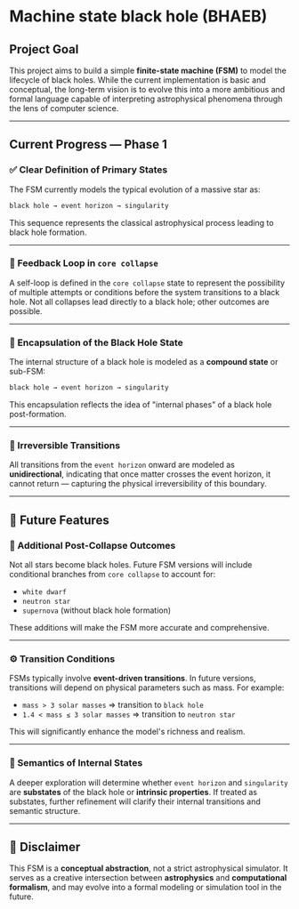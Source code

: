 # Machine state black hole (BHAEB)


## Project Goal

This project aims to build a simple **finite-state machine (FSM)** to model the lifecycle of black holes. While the current implementation is basic and conceptual, the long-term vision is to evolve this into a more ambitious and formal language capable of interpreting astrophysical phenomena through the lens of computer science.

---

## Current Progress — Phase 1


### ✅ Clear Definition of Primary States

The FSM currently models the typical evolution of a massive star as:

```haskell
black hole → event horizon → singularity
```

This sequence represents the classical astrophysical process leading to black hole formation.

---

### 🔁 Feedback Loop in `core collapse`

A self-loop is defined in the `core collapse` state to represent the possibility of multiple attempts or conditions before the system transitions to a black hole. Not all collapses lead directly to a black hole; other outcomes are possible.

---

### 🧱 Encapsulation of the Black Hole State

The internal structure of a black hole is modeled as a **compound state** or sub-FSM:

```haskell
black hole → event horizon → singularity
```


This encapsulation reflects the idea of "internal phases" of a black hole post-formation.

---

### 🚫 Irreversible Transitions

All transitions from the `event horizon` onward are modeled as **unidirectional**, indicating that once matter crosses the event horizon, it cannot return — capturing the physical irreversibility of this boundary.

---

## 🔭 Future Features

### 🌟 Additional Post-Collapse Outcomes

Not all stars become black holes. Future FSM versions will include conditional branches from `core collapse` to account for:

- `white dwarf`
- `neutron star`
- `supernova` (without black hole formation)

These additions will make the FSM more accurate and comprehensive.

---

### ⚙️ Transition Conditions

FSMs typically involve **event-driven transitions**. In future versions, transitions will depend on physical parameters such as mass. For example:

- `mass > 3 solar masses` ⇒ transition to `black hole`
- `1.4 < mass ≤ 3 solar masses` ⇒ transition to `neutron star`

This will significantly enhance the model's richness and realism.

---

### 🧩 Semantics of Internal States

A deeper exploration will determine whether `event horizon` and `singularity` are **substates** of the black hole or **intrinsic properties**. If treated as substates, further refinement will clarify their internal transitions and semantic structure.

---

## 🚧 Disclaimer

This FSM is a **conceptual abstraction**, not a strict astrophysical simulator. It serves as a creative intersection between **astrophysics** and **computational formalism**, and may evolve into a formal modeling or simulation tool in the future.


